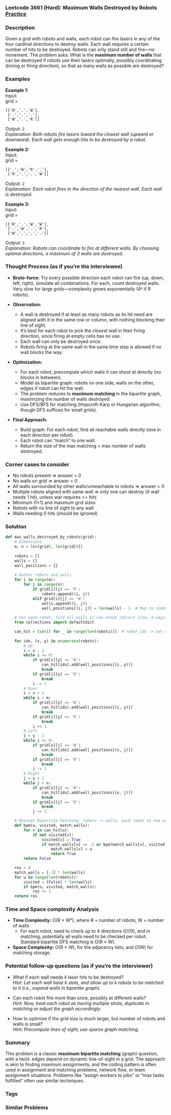 ### Leetcode 3661 (Hard): Maximum Walls Destroyed by Robots [Practice](https://leetcode.com/problems/maximum-walls-destroyed-by-robots)

### Description  
Given a grid with robots and walls, each robot can fire lasers in any of the four cardinal directions to destroy walls. Each wall requires a certain number of hits to be destroyed. Robots can only stand still and fire—no movement. The problem asks: What is the **maximum number of walls** that can be destroyed if robots use their lasers optimally, possibly coordinating (timing or firing direction), so that as many walls as possible are destroyed?

### Examples  

**Example 1:**  
Input:  
grid =  
```
[['R','.','W'],  
 ['.','.','.'],  
 ['W','.','R']]
```
Output: `2`  
*Explanation: Both robots fire lasers toward the closest wall (upward or downward). Each wall gets enough hits to be destroyed by a robot.*

**Example 2:**  
Input:  
grid =  
```
[['.','W','R','.'],  
 ['R','.','.','W']]
```
Output: `2`  
*Explanation: Each robot fires in the direction of the nearest wall. Each wall is destroyed.*

**Example 3:**  
Input:  
grid =  
```
[['R','.','W','W'],  
 ['.','W','.','R'],  
 ['W','.','.','.']]
```
Output: `3`  
*Explanation: Robots can coordinate to fire at different walls. By choosing optimal directions, a maximum of 3 walls are destroyed.*

### Thought Process (as if you’re the interviewee)  
- **Brute-force:** Try every possible direction each robot can fire (up, down, left, right), simulate all combinations. For each, count destroyed walls. Very slow for large grids—complexity grows exponentially (4ᴿ if R robots).

- **Observation:**  
  - A wall is destroyed if at least as many robots as its hit need are aligned with it in the same row or column, with nothing blocking their line of sight.  
  - It’s best for each robot to pick the *closest* wall in their firing direction, since firing at empty cells has no use.
  - Each wall can only be destroyed once.  
  - Robots firing at the same wall in the same time step is allowed if no wall blocks the way.

- **Optimization:**  
  - For each robot, precompute which walls it can shoot at directly (no blocks in between).  
  - Model as bipartite graph: robots on one side, walls on the other, edges if robot can hit the wall. 
  - The problem reduces to **maximum matching** in the bipartite graph, maximizing the number of walls destroyed.  
  - Use DFS/BFS for matching (Hopcroft-Karp or Hungarian algorithm, though DFS suffices for small grids).

- **Final Approach:**  
  - Build graph: For each robot, find all reachable walls directly (one in each direction per robot).
  - Each robot can “match” to one wall.
  - Return the size of the max matching = max number of walls destroyed.

### Corner cases to consider  
- No robots present ⇒ answer = 0  
- No walls on grid ⇒ answer = 0  
- All walls surrounded by other walls/unreachable to robots ⇒ answer = 0  
- Multiple robots aligned with same wall ⇒ only one can destroy (if wall needs 1 hit), unless war requires >= hits  
- Minimum (1×1) and maximum grid sizes  
- Robots with no line of sight to any wall  
- Walls needing 0 hits (should be ignored)

### Solution

```python
def max_walls_destroyed_by_robots(grid):
    # Dimensions
    m, n = len(grid), len(grid[0])
    
    robots = []
    walls = []
    wall_positions = {}
    
    # Gather robots and walls
    for i in range(m):
        for j in range(n):
            if grid[i][j] == 'R':
                robots.append((i, j))
            elif grid[i][j] == 'W':
                walls.append((i, j))
                wall_positions[(i, j)] = len(walls) - 1  # Map to index
    
    # For each robot, find all walls it can shoot (direct line, 4 ways)
    from collections import defaultdict

    can_hit = [set() for _ in range(len(robots))]  # robot_idx -> set of wall_idx
    
    for idx, (x, y) in enumerate(robots):
        # Up
        i = x - 1
        while i >= 0:
            if grid[i][y] == 'W':
                can_hit[idx].add(wall_positions[(i, y)])
                break
            if grid[i][y] == 'R':
                break
            i -= 1
        # Down
        i = x + 1
        while i < m:
            if grid[i][y] == 'W':
                can_hit[idx].add(wall_positions[(i, y)])
                break
            if grid[i][y] == 'R':
                break
            i += 1
        # Left
        j = y - 1
        while j >= 0:
            if grid[x][j] == 'W':
                can_hit[idx].add(wall_positions[(x, j)])
                break
            if grid[x][j] == 'R':
                break
            j -= 1
        # Right
        j = y + 1
        while j < n:
            if grid[x][j] == 'W':
                can_hit[idx].add(wall_positions[(x, j)])
                break
            if grid[x][j] == 'R':
                break
            j += 1

    # Maximal Bipartite Matching: robots -> walls, each robot to one wall
    def bpm(u, visited, match_walls):
        for v in can_hit[u]:
            if not visited[v]:
                visited[v] = True
                if match_walls[v] == -1 or bpm(match_walls[v], visited, match_walls):
                    match_walls[v] = u
                    return True
        return False

    res = 0
    match_walls = [-1] * len(walls)
    for u in range(len(robots)):
        visited = [False] * len(walls)
        if bpm(u, visited, match_walls):
            res += 1
    return res

```

### Time and Space complexity Analysis  

- **Time Complexity:** O(R × W²), where R = number of robots, W = number of walls  
  - For each robot, need to check up to 4 directions (O(1)), and in matching, potentially all walls need to be checked per robot. Standard bipartite DFS matching is O(R × W).
- **Space Complexity:** O(R × W), for the adjacency lists, and O(W) for matching storage.

### Potential follow-up questions (as if you’re the interviewer)  

- What if each wall needs *k* laser hits to be destroyed?  
  *Hint: Let each wall have k slots, and allow up to k robots to be matched to it (i.e., expand walls in bipartite graph).*

- Can each robot fire more than once, possibly at different walls?  
  *Hint: Now, treat each robot as having multiple shots, duplicate in matching or adjust the graph accordingly.*

- How to optimize if the grid size is much larger, but number of robots and walls is small?  
  *Hint: Precompute lines of sight; use sparse graph matching.*

### Summary
This problem is a classic **maximum bipartite matching** (graph) question, with a twist: edges depend on dynamic line-of-sight in a grid. The approach is akin to finding maximum assignments, and the coding pattern is often used in assignment and matching problems, network flow, or team assignment situations. Problems like “assign workers to jobs” or “max tasks fulfilled” often use similar techniques.

### Tags

### Similar Problems
